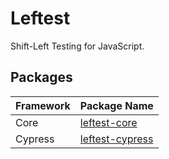 # Leftest

Shift-Left Testing for JavaScript.

## Packages

| Framework | Package Name                          |
| --------- | ------------------------------------- |
| Core      | [leftest-core](./packages/core)       |
| Cypress   | [leftest-cypress](./packages/cypress) |
